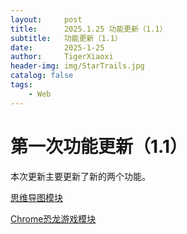 ```yaml
---
layout:     post
title:      2025.1.25 功能更新（1.1）
subtitle:   功能更新（1.1）
date:       2025-1-25
author:     TigerXiaoxi
header-img: img/StarTrails.jpg
catalog: false
tags:
    - Web
---
```



# 第一次功能更新（1.1）

本次更新主要更新了新的两个功能。

[思维导图模块](https://tigerxiaoxi.github.io/mind-map/#/)

[Chrome恐龙游戏模块](https://tigerxiaoxi.github.io/chrome-dinosaur-game/)
